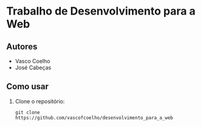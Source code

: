 # Trabalho de Desenvolvimento para a Web


## Autores

- Vasco Coelho
- José Cabeças


## Como usar

1. Clone o repositório:
    ```
    git clone https://github.com/vascofcoelho/desenvolvimento_para_a_web
    ```